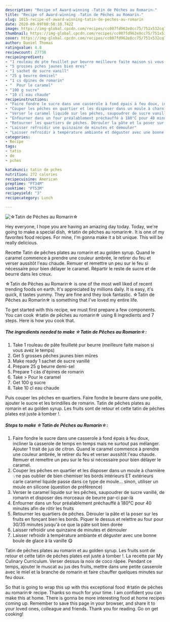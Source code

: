 ```yaml
---
description: "Recipe of Award-winning ☆Tatin de Pêches au Romarin☆"
title: "Recipe of Award-winning ☆Tatin de Pêches au Romarin☆"
slug: 1015-recipe-of-award-winning-tatin-de-peches-au-romarin
date: 2020-09-09T00:58:10.742Z
image: https://img-global.cpcdn.com/recipes/cc007fd962e8cc75/751x532cq70/☆tatin-de-peches-au-romarin☆-photo-principale-de-la-recette.jpg
thumbnail: https://img-global.cpcdn.com/recipes/cc007fd962e8cc75/751x532cq70/☆tatin-de-peches-au-romarin☆-photo-principale-de-la-recette.jpg
cover: https://img-global.cpcdn.com/recipes/cc007fd962e8cc75/751x532cq70/☆tatin-de-peches-au-romarin☆-photo-principale-de-la-recette.jpg
author: Daniel Thomas
ratingvalue: 4.8
reviewcount: 27738
recipeingredient:
- "1 rouleau de pte feuillet pur beurre meilleure faite maison si vous avez le temps"
- "5 grosses pches jaunes bien mres"
- "1 sachet de sucre vanill"
- "25 g beurre demisel"
- "1 cs dpines de romarin"
- "  Pour le caramel"
- "100 g sucre"
- "10 cl eau chaude"
recipeinstructions:
- "Faire fondre le sucre dans une casserole à fond épais à feu doux, incliner la casserole de temps en temps mais ne surtout pas mélanger. Ajouter 1 trait de jus de citron. Quand le caramel commence à prendre une couleur ambrée, le retirer du feu et verser aussitôt l&#39;eau chaude. Remuer et remettre un peu sur le feu si nécessaire pour bien délayer le caramel."
- "Couper les pêches en quartier et les disposer dans un moule à charnière 💡ne pas oublier de bien chemiser les bords intérieurs ET extérieurs carle caramel liquide passe dans ce type de moule... sinon, utiliser un moule en silicone (question de préférence)"
- "Verser le caramel liquide sur les pêches, saupoudrer de sucre vanillé, de romarin et disposer des morceaux de beurre par-ci par-là"
- "Enfourner dans un four préalablement préchauffé à 180°C pour 40 minutes afin de rôtir les fruits"
- "Retourner les quartiers de pêches. Dérouler la pâte et la poser sur les fruits en fonçant bien les bords. Piquer le dessus et relettre au four pour 30/35 minutes jusqu&#39;à ce que la pâte soit bien dorée"
- "Laisser refroidir une quinzaine de minutes et démouler"
- "Laisser refroidir à température ambiante et déguster avec une bonne boule de glace à la vanille 😋"
categories:
- Recipe
tags:
- tatin
- de
- pches

katakunci: tatin de pches 
nutrition: 272 calories
recipecuisine: American
preptime: "PT34M"
cooktime: "PT53M"
recipeyield: "3"
recipecategory: Lunch

---
```



![☆Tatin de Pêches au Romarin☆](https://img-global.cpcdn.com/recipes/cc007fd962e8cc75/751x532cq70/☆tatin-de-peches-au-romarin☆-photo-principale-de-la-recette.jpg)

Hey everyone, I hope you are having an amazing day today. Today, we're going to make a special dish, ☆tatin de pêches au romarin☆. It is one of my favorites food recipes. For mine, I'm gonna make it a bit unique. This will be really delicious.

Recette Tatin de pêches plates au romarin et au golden syrup. Quand le caramel commence à prendre une couleur ambrée, le retirer du feu et verser aussitôt l&#39;eau chaude. Remuer et remettre un peu sur le feu si nécessaire pour bien délayer le caramel. Répartir le reste de sucre et de beurre dans les creux.

☆Tatin de Pêches au Romarin☆ is one of the most well liked of recent trending foods on earth. It's appreciated by millions daily. It is easy, it's quick, it tastes yummy. They are fine and they look fantastic. ☆Tatin de Pêches au Romarin☆ is something that I've loved my entire life.


To get started with this recipe, we must first prepare a few components. You can cook ☆tatin de pêches au romarin☆ using 8 ingredients and 7 steps. Here is how you cook that.

<!--inarticleads1-->

##### The ingredients needed to make ☆Tatin de Pêches au Romarin☆:

1. Take 1 rouleau de pâte feuilleté pur beurre (meilleure faite maison si vous avez le temps)
1. Get 5 grosses pêches jaunes bien mûres
1. Make ready 1 sachet de sucre vanillé
1. Prepare 25 g beurre demi-sel
1. Prepare 1 càs d&#39;épines de romarin
1. Take  &gt; Pour le caramel
1. Get 100 g sucre
1. Take 10 cl eau chaude


Puis couper les pêches en quartiers. Faire fondre le beurre dans une poêle, ajouter le sucre et les brindilles de romarin. Tatin de pêches plates au romarin et au golden syrup. Les fruits sont de retour et cette tatin de pêches plates est juste à tomber !. 

<!--inarticleads2-->

##### Steps to make ☆Tatin de Pêches au Romarin☆:

1. Faire fondre le sucre dans une casserole à fond épais à feu doux, incliner la casserole de temps en temps mais ne surtout pas mélanger. Ajouter 1 trait de jus de citron. Quand le caramel commence à prendre une couleur ambrée, le retirer du feu et verser aussitôt l&#39;eau chaude. Remuer et remettre un peu sur le feu si nécessaire pour bien délayer le caramel.
1. Couper les pêches en quartier et les disposer dans un moule à charnière 💡ne pas oublier de bien chemiser les bords intérieurs ET extérieurs carle caramel liquide passe dans ce type de moule... sinon, utiliser un moule en silicone (question de préférence)
1. Verser le caramel liquide sur les pêches, saupoudrer de sucre vanillé, de romarin et disposer des morceaux de beurre par-ci par-là
1. Enfourner dans un four préalablement préchauffé à 180°C pour 40 minutes afin de rôtir les fruits
1. Retourner les quartiers de pêches. Dérouler la pâte et la poser sur les fruits en fonçant bien les bords. Piquer le dessus et relettre au four pour 30/35 minutes jusqu&#39;à ce que la pâte soit bien dorée
1. Laisser refroidir une quinzaine de minutes et démouler
1. Laisser refroidir à température ambiante et déguster avec une bonne boule de glace à la vanille 😋


Tatin de pêches plates au romarin et au golden syrup. Les fruits sont de retour et cette tatin de pêches plates est juste à tomber !. La recette par My Culinary Curriculum. Verser dessus la noix de coco râpée. Pendant ce temps, ajouter le muscat au jus des fruits, mettre dans une petite casserole avec le miel et la branche de romarin et faire chauffer quelques minutes sur feu doux. 

So that is going to wrap this up with this exceptional food ☆tatin de pêches au romarin☆ recipe. Thanks so much for your time. I am confident you can make this at home. There is gonna be more interesting food at home recipes coming up. Remember to save this page in your browser, and share it to your loved ones, colleague and friends. Thank you for reading. Go on get cooking!
